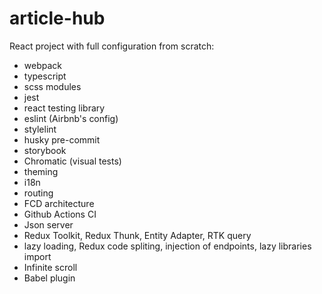 # article-hub
React project with full configuration from scratch:
- webpack
- typescript
- scss modules
- jest
- react testing library
- eslint (Airbnb's config)
- stylelint
- husky pre-commit
- storybook
- Chromatic (visual tests)
- theming
- i18n
- routing
- FCD architecture
- Github Actions CI
- Json server
- Redux Toolkit, Redux Thunk, Entity Adapter, RTK query
- lazy loading, Redux code spliting, injection of endpoints, lazy libraries import
- Infinite scroll
- Babel plugin
